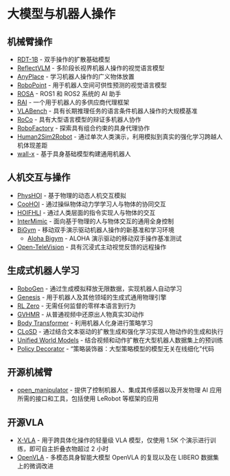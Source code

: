 # 大模型与机器人操作

## 机械臂操作

- [RDT-1B](https://rdt-robotics.github.io/rdt-robotics/) - 双手操作的扩散基础模型
- [ReflectVLM](https://github.com/yunhaif/reflect-vlm) - 多阶段长视界机器人操作的视觉语言模型
- [AnyPlace](https://any-place.github.io/) - 学习机器人操作的广义物体放置
- [RoboPoint](https://robo-point.github.io/) - 用于机器人空间可供性预测的视觉语言模型
- [ROSA](https://github.com/nasa-jpl/rosa) - ROS1 和 ROS2 系统的 AI 助手
- [RAI](https://github.com/RobotecAI/rai) - 一个用于机器人的多供应商代理框架
- [VLABench](https://github.com/OpenMOSS/VLABench) - 具有长期推理任务的语言条件机器人操作的大规模基准
- [RoCo](https://github.com/MandiZhao/robot-collab.git) - 具有大型语言模型的辩证多机器人协作
- [RoboFactory](https://iranqin.github.io/robofactory/) - 探索具有组合约束的具身代理协作
- [Human2Sim2Robot](https://github.com/tylerlum/human2sim2robot.git) - 通过单次人类演示，利用模拟到真实的强化学习跨越人机体现差距
- [wall-x](https://github.com/X-Square-Robot/wall-x.git) - 基于具身基础模型构建通用机器人

## 人机交互与操作

- [PhysHOI](https://github.com/wyhuai/PhysHOI) - 基于物理的动态人机交互模拟
- [CooHOI](https://github.com/Winston-Gu/CooHOI) - 通过操纵物体动力学学习人与物体的协同交互
- [HOIFHLI](https://hoifhli.github.io/) - 通过人类层面的指令实现人与物体的交互
- [InterMimic](https://sirui-xu.github.io/InterMimic/) - 面向基于物理的人与物体交互的通用全身控制
- [BiGym](https://github.com/chernyadev/bigym) - 移动双手演示驱动机器人操作的新基准和学习环境
  - [Aloha Bigym](https://github.com/AlmondGod/aloha-bigym.git) - ALOHA 演示驱动的移动双手操作基准测试
- [Open-TeleVision](https://github.com/OpenTeleVision/TeleVision) - 具有沉浸式主动视觉反馈的远程操作

## 生成式机器人学习

- [RoboGen](https://github.com/Genesis-Embodied-AI/RoboGen) - 通过生成模拟释放无限数据，实现机器人自动学习
- [Genesis](https://genesis-embodied-ai.github.io/) - 用于机器人及其他领域的生成式通用物理引擎
- [RL Zero](https://hari-sikchi.github.io/rlzero/) - 无需任何监督的零样本语言到行为
- [GVHMR](https://github.com/zju3dv/GVHMR) - 从普通视频中还原出人物真实3D动作
- [Body Transformer](https://github.com/carlosferrazza/BodyTransformer) - 利用机器人化身进行策略学习
- [CLoSD](https://github.com/GuyTevet/CLoSD) - 通过结合文本驱动的扩散生成和强化学习实现人物动作的生成和执行
- [Unified World Models](https://weirdlabuw.github.io/uwm/) - 结合视频和动作扩散在大型机器人数据集上的预训练
- [Policy Decorator](https://github.com/tongzhoumu/policy_decorator.git) - “策略装饰器：大型策略模型的模型无关在线细化”代码

## 开源机械臂

- [open_manipulator](https://github.com/ROBOTIS-GIT/open_manipulator.git) -  提供了控制机器人、集成其传感器以及开发物理 AI 应用所需的接口和工具，包括使用 LeRobot 等框架的应用

## 开源VLA

- [X-VLA](https://thu-air-dream.github.io/X-VLA/) - 用于跨具体化操作的轻量级 VLA 模型，仅使用 1.5K 个演示进行训练，即可自主折叠衣物超过 2 小时
- [OpenVLA](https://github.com/junnannie/OpenVLA.git) - 多模态具身智能大模型 OpenVLA 的复现以及在 LIBERO 数据集上的微调改进
